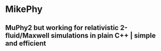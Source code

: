 # MikePhy

## MuPhy2 but working for relativistic 2-fluid/Maxwell simulations in plain C++ | simple and efficient